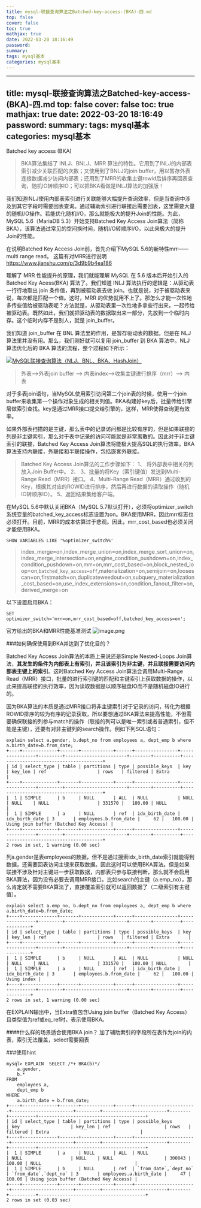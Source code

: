 ```yaml
---
title: mysql-联接查询算法之Batched-key-access-(BKA)-四.md
top: false
cover: false
toc: true
mathjax: true
date: 2022-03-20 18:16:49
password:
summary:
tags: mysql基本
categories: mysql基本
---
```

---
title: mysql-联接查询算法之Batched-key-access-(BKA)-四.md
top: false
cover: false
toc: true
mathjax: true
date: 2022-03-20 18:16:49
password:
summary:
tags: mysql基本
categories: mysql基本
---
Batched key access (BKA)

>BKA算法集结了 INLJ、BNLJ、MRR 算法的特性。它用到了INLJ的内部表索引减少关联匹配的次数；又使用到了BNLJ的join buffer，用以暂存外表连接数据减少访问内部表；还用到了MRR的收集主键rowid后排序再回表查询，随机IO转顺序IO；可以把BKA看做是INLJ算法的加强版！


我们知道INLJ使用内部表索引进行关联能够大幅提升查询效率，但是当查询中涉及到其它字段时需要回表查询。通过辅助索引进行联接后需要回表，这里需要大量的随机I/O操作。若能优化随机I/O，那么就能极大的提升Join的性能。为此，MySQL 5.6（MariaDB 5.3）开始支持Batched Key Access Join算法（简称BKA），该算法通过常见的空间换时间，随机I/O转顺序I/O，以此来极大的提升Join的性能。

在说明Batched Key Access Join前，首先介绍下MySQL 5.6的新特性mrr——multi range read。
这篇有对MRR进行说明 https://www.jianshu.com/p/3d9b9b4ea186


理解了 MRR 性能提升的原理，我们就能理解 MySQL 在 5.6 版本后开始引入的 Batched Key Acess(BKA) 算法了。我们知道 INLJ 算法执行的逻辑是：从驱动表一行行地取出 join 条件值，再到被驱动表去做 join。也就是说，对于被驱动表来说，每次都是匹配一个值。这时，MRR 的优势就用不上了。那怎么才能一次性地多传些值给被驱动表呢？方法就是，从驱动表里一次性地多拿些行出来，一起传给被驱动表。既然如此，我们就把驱动表的数据取出来一部分，先放到一个临时内存。这个临时内存不是别人，就是 join_buffer。

我们知道 join_buffer 在 BNL 算法里的作用，是暂存驱动表的数据。但是在 NLJ 算法里并没有用。那么，我们刚好就可以复用 join_buffer 到 BKA 算法中。NLJ 算法优化后的 BKA 算法的流程，整个过程如下所示：

[![MySQL联接查询算法（NLJ、BNL、BKA、HashJoin）](https://upload-images.jianshu.io/upload_images/13965490-95180c75716738f8?imageMogr2/auto-orient/strip%7CimageView2/2/w/1240)](http://www.ywnds.com/wp-content/uploads/2018/07/2018080202505519.jpg) 

>外表-->外表join buffer --> 内表index-->收集主键进行排序（mrr）--> 内表



对于多表join语句，当MySQL使用索引访问第二个join表的时候，使用一个join buffer来收集第一个操作对象生成的相关列值。BKA构建好key后，批量传给引擎层做索引查找。key是通过MRR接口提交给引擎的，这样，MRR使得查询更有效率。

如果外部表扫描的是主键，那么表中的记录访问都是比较有序的，但是如果联接的列是非主键索引，那么对于表中记录的访问可能就是非常离散的。因此对于非主键索引的联接，Batched Key Access Join算法将能极大提高SQL的执行效率。BKA算法支持内联接，外联接和半联接操作，包括嵌套外联接。

>Batched Key Access Join算法的工作步骤如下：
1、 将外部表中相关的列放入Join Buffer中。
2、
3、批量的将Key（索引键值）发送到Multi-Range Read（MRR）接口。
4、Multi-Range Read（MRR）通过收到的Key，根据其对应的ROWID进行排序，然后再进行数据的读取操作（随机IO转顺序IO）。
5、返回结果集给客户端。




在MySQL 5.6中默认关闭BKA（MySQL 5.7默认打开），必须将optimizer_switch系统变量的batched_key_access标志设置为on。BKA使用MRR，因此mrr标志也必须打开。目前，MRR的成本估算过于悲观。因此，mrr_cost_based也必须关闭才能使用BKA。
~~~
SHOW VARIABLES LIKE '%optimizer_switch%'
~~~
>index_merge=on,index_merge_union=on,index_merge_sort_union=on,index_merge_intersection=on,engine_condition_pushdown=on,index_condition_pushdown=on,mrr=on,mrr_cost_based=on,block_nested_loop=on,`batched_key_access=off`,materialization=on,semijoin=on,loosescan=on,firstmatch=on,duplicateweedout=on,subquery_materialization_cost_based=on,use_index_extensions=on,condition_fanout_filter=on,derived_merge=on

以下设置启用BKA：

~~~
SET optimizer_switch='mrr=on,mrr_cost_based=off,batched_key_access=on';
~~~

官方给出的BKA和MRR性能基准测试
![image.png](https://upload-images.jianshu.io/upload_images/13965490-38be9c4a25d9ac60.png?imageMogr2/auto-orient/strip%7CimageView2/2/w/1240)


###如何确保使用到BKA并达到了优化目的？

Batched Key Access Join算法的本质上来说还是Simple Nested-Loops Join算法，**其发生的条件为内部表上有索引，并且该索引为非主键，并且联接需要访问内部表主键上的索引**。这时Batched Key Access Join算法会调用Multi-Range Read（MRR）接口，批量的进行索引键的匹配和主键索引上获取数据的操作，以此来提高联接的执行效率，因为读取数据是以顺序磁盘IO而不是随机磁盘IO进行的。

因为BKA算法的本质是通过MRR接口将非主键索引对于记录的访问，转化为根据ROWID排序的较为有序的记录获取，所以要想通过BKA算法来提高性能，不但需要确保联接的列参与match的操作（联接的列可以是唯一索引或者普通索引，但不能是主键），还要有对非主键列的search操作。例如下列SQL语句：
~~~
explain select a.gender, b.dept_no from employees a, dept_emp b where a.birth_date=b.from_date;
+----+-------------+-------+------------+------+----------------+----------------+---------+-----------------------+--------+----------+----------------------------------------+
| id | select_type | table | partitions | type | possible_keys  | key            | key_len | ref                   | rows   | filtered | Extra                                  |
+----+-------------+-------+------------+------+----------------+----------------+---------+-----------------------+--------+----------+----------------------------------------+
|  1 | SIMPLE      | b     | NULL       | ALL  | NULL           | NULL           | NULL    | NULL                  | 331570 |   100.00 | NULL                                   |
|  1 | SIMPLE      | a     | NULL       | ref  | idx_birth_date | idx_birth_date | 3       | employees.b.from_date |     62 |   100.00 | Using join buffer (Batched Key Access) |
+----+-------------+-------+------------+------+----------------+----------------+---------+-----------------------+--------+----------+----------------------------------------+
2 rows in set, 1 warning (0.00 sec)
~~~
列a.gender是表employees的数据，但不是通过搜索idx_birth_date索引就能得到数据，还需要回表访问主键来获取数据。因此这时可以使用BKA算法。但是如果联接不涉及针对主键进一步获取数据，内部表只参与联接判断，那么就不会启用BKA算法，因为没有必要去调用MRR接口。比如search的主键（a.emp_no），那么肯定就不需要BKA算法了，直接覆盖索引就可以返回数据了（二级索引有主键值）。
~~~
explain select a.emp_no, b.dept_no from employees a, dept_emp b where a.birth_date=b.from_date;
+----+-------------+-------+------------+------+----------------+----------------+---------+-----------------------+--------+----------+-------------+
| id | select_type | table | partitions | type | possible_keys  | key            | key_len | ref                   | rows   | filtered | Extra       |
+----+-------------+-------+------------+------+----------------+----------------+---------+-----------------------+--------+----------+-------------+
|  1 | SIMPLE      | b     | NULL       | ALL  | NULL           | NULL           | NULL    | NULL                  | 331570 |   100.00 | NULL        |
|  1 | SIMPLE      | a     | NULL       | ref  | idx_birth_date | idx_birth_date | 3       | employees.b.from_date |     62 |   100.00 | Using index |
+----+-------------+-------+------------+------+----------------+----------------+---------+-----------------------+--------+----------+-------------+
2 rows in set, 1 warning (0.00 sec)
~~~

在EXPLAIN输出中，当Extra值包含Using join buffer（Batched Key Access）且类型值为ref或eq_ref时，表示使用BKA。


####什么样的场景适合使用BKA join？
加了辅助索引的字段所在表作为join的内表，索引无法覆盖，select需要回表

###使用hint

~~~
mysql> EXPLAIN  SELECT /*+ BKA(b)*/ 
	a.gender,
	b.* 
FROM
	employees a,
	dept_emp b 
WHERE
	a.birth_date = b.from_date;
+----+-------------+-------+------------+------+-----------------------+-----------------------+---------+------------------------+--------+----------+----------------------------------------+
| id | select_type | table | partitions | type | possible_keys         | key                   | key_len | ref                    | rows   | filtered | Extra                                  |
+----+-------------+-------+------------+------+-----------------------+-----------------------+---------+------------------------+--------+----------+----------------------------------------+
|  1 | SIMPLE      | a     | NULL       | ALL  | NULL                  | NULL                  | NULL    | NULL                   | 300043 |   100.00 | NULL                                   |
|  1 | SIMPLE      | b     | NULL       | ref  | `from_date`,`dept_no` | `from_date`,`dept_no` | 3       | employees.a.birth_date |     47 |   100.00 | Using join buffer (Batched Key Access) |
+----+-------------+-------+------------+------+-----------------------+-----------------------+---------+------------------------+--------+----------+----------------------------------------+
2 rows in set (0.03 sec)

~~~
